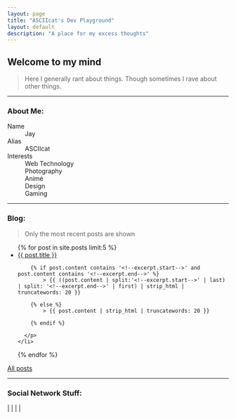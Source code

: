 ```yaml
---
layout: page
title: "ASCIIcat's Dev Playground"
layout: default
description: "A place for my excess thoughts"
---
```

## [](#header-2) Welcome to my mind

> Here I generally rant about things.
> Though sometimes I rave about other things.

* * *

### [](#header-3) About Me:

<dl>
<dt>Name</dt>
<dd>Jay</dd>
<dt>Alias</dt>
<dd>ASCIIcat</dd>
<dt>Interests</dt>
<dd>Web Technology</dd>
<dd>Photography</dd>
<dd>Animé</dd>
<dd>Design</dd>
<dd>Gaming</dd>
</dl>

* * *

### [](#header-3) Blog:
> Only the most recent posts are shown

<ul>
  {% for post in site.posts limit:5 %}
    <li>
      <a href="{{ post.url }}">{{ post.title }}</a>
      <p class="post-excerpt">

        {% if post.content contains '<!--excerpt.start-->' and post.content contains '<!--excerpt.end-->' %}
        	> {{ ((post.content | split:'<!--excerpt.start-->' | last) | split: '<!--excerpt.end-->' | first) | strip_html | truncatewords: 20 }}

        {% else %}
        	> {{ post.content | strip_html | truncatewords: 20 }}

        {% endif %}

      </p>
    </li>
  {% endfor %}
</ul>

[All posts](./allposts)

* * *

### [](#header-3) Social Network Stuff:

<a href="http://steamcommunity.com/id/ASCIIcat"><i class="fa fa-steam fa-2x" aria-hidden="true"></i></a> | <a href="http://asciicatdesigns.deviantart.com/"><i class="fa fa-deviantart fa-2x" aria-hidden="true"></i></a> | <a href="https://github.com/asciicat"><i class="fa fa-github fa-2x" aria-hidden="true"></i></a> | <a href="https://twitter.com/ASCIIcat_Jay"><i class="fa fa-twitter fa-2x" aria-hidden="true"></i></a> | <a href="https://www.instagram.com/asciicatdesigns/"><i class="fa fa-instagram fa-2x" aria-hidden="true"></i></a>
